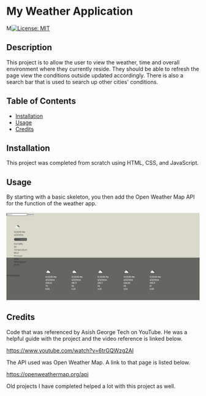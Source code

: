 # My Weather Application

M[![License: MIT](https://img.shields.io/badge/License-MIT-yellow.svg)](https://opensource.org/licenses/MIT)


## Description

This project is to allow the user to view the weather, time and overall environment where they currently reside. They should be able to refresh the page view the conditions outside updated accordingly. There is also a search bar that is used to search up other cities' conditions.

## Table of Contents
- [Installation](#installation)
- [Usage](#usage)
- [Credits](#credits)

## Installation

This project was completed from scratch using HTML, CSS, and JavaScript. 

## Usage

By starting with a basic skeleton, you then add the Open Weather Map API for the function of the weather app.

![View of Page](weatherAPI.png)

## Credits

Code that was referenced by Asish George Tech on YouTube. He was a helpful guide with the project and the video reference is linked below.

https://www.youtube.com/watch?v=6trGQWzg2AI

The API used was Open Weather Map. A link to that page is listed below.

https://openweathermap.org/api

Old projects I have completed helped a lot with this project as well.


